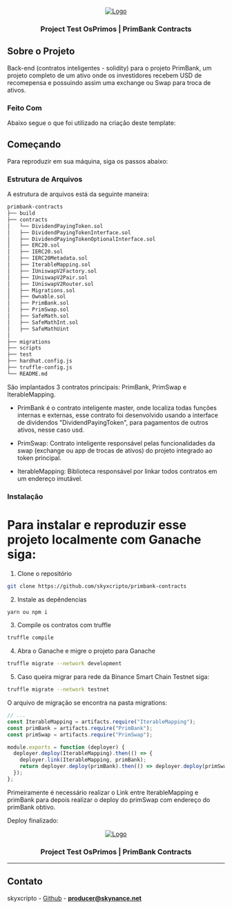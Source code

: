 

<!-- PROJECT LOGO -->
<br />
<p align="center">
  <a href="https://www.oprimorico.com.br/">
    <img src="https://github.com/skyxcripto/primbank-contracts/blob/main/public/favicon.png" alt="Logo">
  </a>

  <h3 align="center">Project Test OsPrimos | PrimBank Contracts </h3>
</p>

<!-- ABOUT THE PROJECT -->

## Sobre o Projeto

Back-end (contratos inteligentes - solidity) para o projeto PrimBank, um projeto completo de um ativo onde os investidores recebem USD de recomepensa e possuindo assim uma exchange ou Swap 
para troca de ativos. 

### Feito Com

Abaixo segue o que foi utilizado na criação deste template:


<!-- GETTING STARTED -->

## Começando

Para reproduzir em sua máquina, siga os passos abaixo:

### Estrutura de Arquivos

A estrutura de arquivos está da seguinte maneira:

```bash
primbank-contracts
├── build
├── contracts
│   └── DividendPayingToken.sol
│   ├── DividendPayingTokenInterface.sol
│   ├── DividendPayingTokenOptionalInterface.sol
│   ├── ERC20.sol
│   ├── IERC20.sol
│   ├── IERC20Metadata.sol
│   ├── IterableMapping.sol
│   ├── IUniswapV2Factory.sol
│   ├── IUniswapV2Pair.sol
│   ├── IUniswapV2Router.sol
│   ├── Migrations.sol
│   ├── Ownable.sol
│   ├── PrimBank.sol
│   ├── PrimSwap.sol
│   ├── SafeMath.sol
│   ├── SafeMathInt.sol
│   ├── SafeMathUint
│   
├── migrations
├── scripts
├── test
├── hardhat.config.js
├── truffle-config.js
└── README.md
```
São implantados 3 contratos principais: PrimBank, PrimSwap e IterableMapping. 

- PrimBank é o contrato inteligente master, onde localiza todas funções internas e externas, esse contrato foi desenvolvido usando a interface
de dividendos "DividendPayingToken", para pagamentos de outros ativos, nesse caso usd.

- PrimSwap: Contrato inteligente responsável pelas funcionalidades da swap (exchange ou app de trocas de ativos) do projeto integrado ao token principal.

- IterableMapping: Biblioteca responsável por linkar todos contratos em um endereço imutável.

### Instalação

# Para instalar e reproduzir esse projeto localmente com Ganache siga: 

1. Clone o repositório 

```sh
git clone https://github.com/skyxcripto/primbank-contracts
```

2. Instale as depêndencias
```sh
yarn ou npm i 
```

3. Compile os contratos com truffle
```sh
truffle compile 
```

4. Abra o Ganache e migre o projeto para Ganache
```sh
truffle migrate --network development 
```

5. Caso queira migrar para rede da Binance Smart Chain Testnet siga:
```sh
truffle migrate --network testnet 
```

O arquivo de migração se encontra na pasta migrations: 


```javascript
// ...
const IterableMapping = artifacts.require("IterableMapping");
const primBank = artifacts.require("PrimBank");
const primSwap = artifacts.require("PrimSwap");

module.exports = function (deployer) {
  deployer.deploy(IterableMapping).then(() => {
    deployer.link(IterableMapping, primBank);
    return deployer.deploy(primBank).then(() => deployer.deploy(primSwap, primBank.address));
  });
};
```

Primeiramente é necessário realizar o Link entre IterableMapping e primBank para depois realizar o deploy do primSwap com endereço do primBank obtivo. 

Deploy finalizado: 

<p align="center">
  <a href="https://www.oprimorico.com.br/">
    <img src="https://github.com/skyxcripto/primbank-contracts/blob/main/public/deploy.png"  alt="Logo">
  </a>

  <h3 align="center">Project Test OsPrimos | PrimBank Contracts </h3>
</p>

---


## Contato

skyxcripto - [Github](https://github.com/skyxcripto) - **producer@skynance.net**
